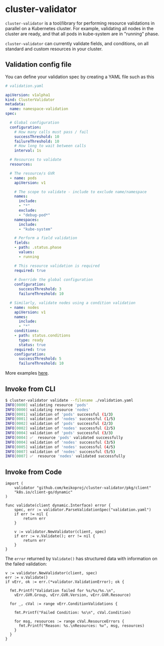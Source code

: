 # cluster-validator

`cluster-validator` is a tool/library for performing resource validations in parallel on a Kubernetes cluster.
For example, validating all nodes in the cluster are ready, and that all pods in kube-system are in "running" phase.

`cluster-validator` can currently validate fields, and conditions, on all standard and custom resources in your cluster.


## Validation config file

You can define your validation spec by creating a YAML file such as this
```yaml
# validation.yaml

apiVersion: v1alpha1
kind: ClusterValidator
metadata:
  name: namespace-validation
spec:

  # Global configuration
  configuration:
    # How many calls must pass / fail 
    successThreshold: 10
    failureThreshold: 10 
    # How long to wait between calls
    interval: 1s

  # Resources to validate
  resources:

  # The resource/s GVR
  - name: pods
    apiVersion: v1

    # The scope to validate - include to exclude name/namespace
    names:
      include: 
      - "*"
      exclude:
      - "debug-pod*"
    namespaces:
      include:
      - "kube-system"

    # Perform a field validation
    fields: 
    - path: .status.phase
      values:
      - running

    # This resource validation is required
    required: true
    
    # Override the global configuration
    configuration:
      successThreshold: 3
      failureThreshold: 10

  # Similarly, validate nodes using a condition validation
  - name: nodes
    apiVersion: v1
    names:
      include: 
      - "*"
    conditions: 
    - path: status.conditions
      type: ready
      status: true
    required: true
    configuration:
      successThreshold: 5
      failureThreshold: 10

```

More examples [here](docs/examples).
## Invoke from CLI

```bash
$ cluster-validator validate --filename ./validation.yaml                                    
INFO[0000] validating resource 'pods'
INFO[0000] validating resource 'nodes'
INFO[0001] validation of 'pods' successful (1/3)
INFO[0001] validation of 'nodes' successful (1/5)
INFO[0002] validation of 'pods' successful (2/3)
INFO[0002] validation of 'nodes' successful (2/5)
INFO[0004] validation of 'pods' successful (3/3)
INFO[0004] ✅  resource 'pods' validated successfully
INFO[0004] validation of 'nodes' successful (3/5)
INFO[0005] validation of 'nodes' successful (4/5)
INFO[0007] validation of 'nodes' successful (5/5)
INFO[0007] ✅  resource 'nodes' validated successfully
```

## Invoke from Code

```golang
import (
    validator "github.com/keikoproj/cluster-validator/pkg/client"
    "k8s.io/client-go/dynamic"
)

func validate(client dynamic.Interface) error {
	spec, err := validator.ParseValidationSpec("validation.yaml")
	if err != nil {
		return err
	}

	v := validator.NewValidator(client, spec)
	if err := v.Validate(); err != nil {
		return err
	}
}
```

The `error` returned by `Validate()` has structured data with information on the failed validation:

``` golang
v := validator.NewValidator(client, spec)
err := v.Validate()
if vErr, ok := err.(*validator.ValidationError); ok {

  fmt.Printf("Validation failed for %s/%s/%s.\n",
    vErr.GVR.Group, vErr.GVR.Version, vErr.GVR.Resource)

  for _, cVal := range vErr.ConditionValidations {

    fmt.Printf("Failed Condition: %s\n", cVal.Condition)

    for msg, resources := range cVal.ResourceErrors {
      fmt.Printf("Reason: %s.\nResources: %v", msg, resources)
    }
  }
}
```